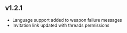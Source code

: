 ## v1.2.1

- Language support added to weapon failure messages
- Invitation link updated with threads permissions
